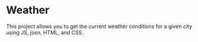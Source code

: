 # Weather
This project allows you to get the current weather conditions for a given city using JS, josn, HTML, and CSS.
